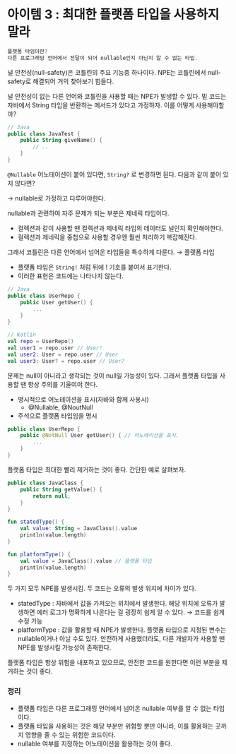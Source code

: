 # 아이템 3 : 최대한 플랫폼 타입을 사용하지 말라

```kotlin
플랫폼 타임이란?
다른 프로그래밍 언어에서 전달이 되어 nullable인지 아닌지 알 수 없는 타입.
```

널 안전성(null-safety)은 코틀린의 주요 기능중 하나이다. NPE는 코틀린에서 null-safety로 해결되어 거의 찾아보기 힘들다.

널 안전성이 없는 다른 언어와 코틀린을 사용할 때는 NPE가 발생할 수 있다. 밑 코드는 자바에서 String 타입을 반환하는 메서드가 있다고 가정하자. 이를 어떻게 사용해야할까?

```kotlin
// Java
public class JavaTest {
    public String giveName() {
        // ..
    }
}
```

`@Nullable` 어노테이션이 붙어 있다면, `String?` 로 변경하면 된다. 다음과 같이 붙어 있지 않다면?

→ nullable로 가정하고 다루어야한다.

nullable과 관련하여 자주 문제가 되는 부분은 제네릭 타입이다.

- 컬렉션과 같이 사용할 땐 컬렉션과 제네릭 타입의 데이터도 널인지 확인해야한다.
- 컬렉션과 제네릭을 중첩으로 사용할 경우엔 훨씬 처리하기 복잡해진다.

그래서 코틀린은 다른 언어에서 넘어온 타입들을 특수하게 다룬다. → 플랫폼 타입

- 플랫폼 타입은 `String!` 처럼 뒤에 ! 기호를 붙여서 표기한다.
- 이러한 표현은 코드에는 나타나지 않는다.

```kotlin
// Java
public class UserRepo {
    public User getUser() {
        ...
    }
}

// Kotlin
val repo = UserRepo()
val user1 = repo.user // User!
val user2: User = repo.user // User
val user3: User? = repo.user // User?
```

문제는 null이 아니라고 생각되는 것이 null일 가능성이 있다. 그래서 플랫폼 타입을 사용할 땐 항상 주의를 기울여야 한다.

- 명시적으로 어노테이션을 표시(자바와 함께 사용시)
    - @Nullable, @NoutNull
- 주석으로 플랫폼 타입임을 명시

```kotlin
public class UserRepo {
    public @NotNull User getUser() { // 어노테이션을 표시.
    	...
    }
}
```

플랫폼 타입은 최대한 빨리 제거하는 것이 좋다. 간단한 예로 살펴보자.

```kotlin
public class JavaClass {
    public String getValue() {
        return null;
    }
}

fun statedType() {
    val value: String = JavaClass().value
    println(value.length)
}

fun platformType() {
    val value = JavaClass().value // 플랫폼 타입
    println(value.length)
}
```

두 가지 모두 NPE를 발생시킴. 두 코드는 오류의 발생 위치에 차이가 있다.

- statedType : 자바에서 값을 가져오는 위치에서 발생한다. 해당 위치에 오류가 발생하면 에러 로그가 명확하게 나온다는 걸 굉장히 쉽게 알 수 있다. → 코드를 쉽게 수정 가능
- platformType :  값을 활용할 때 NPE가 발생한다. 플랫폼 타입으로 지정된 변수는 nullable이거나 아닐 수도 있다. 안전하게 사용했더라도, 다른 개발자가 사용할 땐 NPE를 발생시킬 가능성이 존재한다.

플랫폼 타입은 항상 위험을 내포하고 있으므로, 안전한 코드를 원한다면 이런 부분을 제거하는 것이 좋다.

### 정리

- 플랫폼 타입은 다른 프로그래밍 언어에서 넘어온 nullable 여부를 알 수 없는 타입이다.
- 플랫폼 타입을 사용하는 것은 해당 부분만 위험할 뿐만 아니라, 이를 활용하는 곳까지 영향을 줄 수 있는 위험한 코드이다.
- nullable 여부를 지정하는 어노테이션을 활용하는 것이 좋다.
